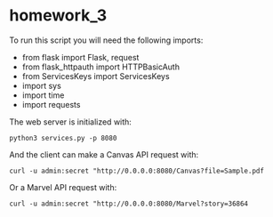 # homework_3

To run this script you will need the following imports:

- from flask import Flask, request
- from flask_httpauth import HTTPBasicAuth
- from ServicesKeys import ServicesKeys
- import sys
- import time
- import requests

The web server is initialized with:

`python3 services.py -p 8080`

And the client can make a Canvas API request with:

`curl -u admin:secret "http://0.0.0.0:8080/Canvas?file=Sample.pdf`

Or a Marvel API request with:

`curl -u admin:secret "http://0.0.0.0:8080/Marvel?story=36864`
